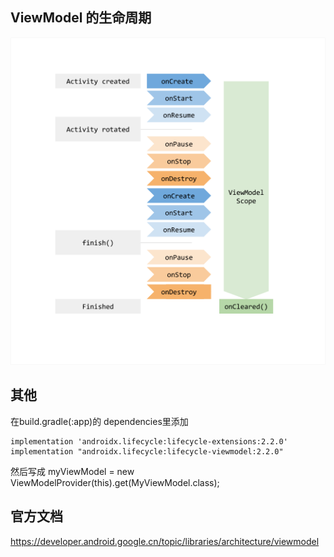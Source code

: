 ## ViewModel 的生命周期

![](./img/viewmodel-lifecycle.png)

## 其他

在build.gradle(:app)的 dependencies里添加
```
implementation 'androidx.lifecycle:lifecycle-extensions:2.2.0'
implementation "androidx.lifecycle:lifecycle-viewmodel:2.2.0"
```

然后写成
myViewModel = new ViewModelProvider(this).get(MyViewModel.class);



## 官方文档

https://developer.android.google.cn/topic/libraries/architecture/viewmodel
